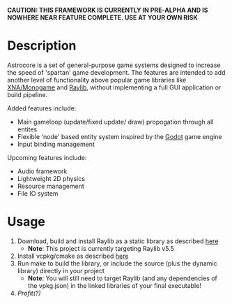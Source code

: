 **CAUTION: THIS FRAMEWORK IS CURRENTLY IN PRE-ALPHA AND IS NOWHERE NEAR FEATURE COMPLETE. USE AT YOUR OWN RISK**

# Description
Astrocore is a set of general-purpose game systems designed to increase the speed of 'spartan' game development. The features are intended to add another level of functionality above popular game libraries like [XNA/Monogame](https://monogame.net/) and [Raylib](https://www.raylib.com/), without implementing a full GUI application or build pipeline. 

Added features include:
- Main gameloop (update/fixed update/ draw) propogation through all entites
- Flexible 'node' based entity system inspired by the [Godot](https://godotengine.org/) game engine
- Input binding management

Upcoming features include:
- Audio framework
- Lightweight 2D physics
- Resource management
- File IO system


# Usage
1. Download, build and install Raylib as a static library as described [here](https://github.com/raysan5/raylib?tab=readme-ov-file#build-and-installation)
    - **Note**: This project is currently targeting Raylib v5.5
2. Install vcpkg/cmake as described [here](https://learn.microsoft.com/en-us/vcpkg/get_started/get-started?pivots=shell-cmd)
3. Run make to build the library, or include the source (plus the dynamic library) directly in your project
    - **Note**: You will still need to target Raylib (and any dependencies of the vpkg.json) in the linked libraries of your final executable!
4. *Profit(?)*
